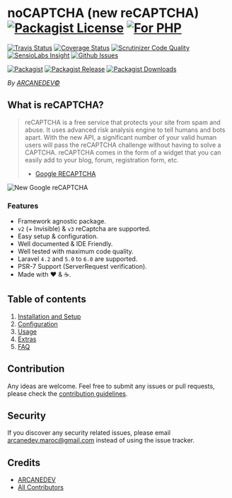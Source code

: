 # noCAPTCHA (new reCAPTCHA) [![Packagist License][badge_license]](LICENSE.md) [![For PHP][badge_php]][link-github-repo]

[![Travis Status][badge_build]][link-travis]
[![Coverage Status][badge_coverage]][link-scrutinizer]
[![Scrutinizer Code Quality][badge_quality]][link-scrutinizer]
[![SensioLabs Insight][badge_insight]][link-insight]
[![Github Issues][badge_issues]][link-github-issues]

[![Packagist][badge_package]][link-packagist]
[![Packagist Release][badge_release]][link-packagist]
[![Packagist Downloads][badge_downloads]][link-packagist]

*By [ARCANEDEV&copy;](http://www.arcanedev.net/)*

## What is reCAPTCHA?

> reCAPTCHA is a free service that protects your site from spam and abuse. It uses advanced risk analysis engine to tell humans and bots apart.
With the new API, a significant number of your valid human users will pass the reCAPTCHA challenge without having to solve a CAPTCHA.
reCAPTCHA comes in the form of a widget that you can easily add to your blog, forum, registration form, etc.
> - [Google RECAPTCHA](https://developers.google.com/recaptcha/)

![New Google reCAPTCHA](https://developers.google.com/recaptcha/images/newCaptchaAnchor.gif)

### Features

  * Framework agnostic package.
  * `v2` (+ Invisible) & `v3` reCaptcha are supported.
  * Easy setup &amp; configuration.
  * Well documented &amp; IDE Friendly.
  * Well tested with maximum code quality.
  * Laravel `4.2` and `5.0` to `6.0` are supported.
  * PSR-7 Support (ServerRequest verification).
  * Made with :heart: &amp; :coffee:.

## Table of contents

  1. [Installation and Setup](_docs/1-Installation-and-Setup.md)
  2. [Configuration](_docs/2-Configuration.md)
  3. [Usage](_docs/3-Usage.md)
  4. [Extras](_docs/4-Extras.md)
  5. [FAQ](_docs/5-FAQ.md)

## Contribution

Any ideas are welcome. Feel free to submit any issues or pull requests, please check the [contribution guidelines](CONTRIBUTING.md).

## Security

If you discover any security related issues, please email arcanedev.maroc@gmail.com instead of using the issue tracker.

## Credits

- [ARCANEDEV][link-author]
- [All Contributors][link-contributors]

[badge_php]:          https://img.shields.io/badge/PHP-Framework%20agnostic-4F5B93.svg?style=flat-square
[badge_license]:      https://img.shields.io/packagist/l/arcanedev/no-captcha.svg?style=flat-square
[badge_build]:        https://img.shields.io/travis/ARCANEDEV/noCAPTCHA.svg?style=flat-square
[badge_coverage]:     https://img.shields.io/scrutinizer/coverage/g/ARCANEDEV/noCAPTCHA.svg?style=flat-square
[badge_quality]:      https://img.shields.io/scrutinizer/g/ARCANEDEV/noCAPTCHA.svg?style=flat-square
[badge_insight]:      https://img.shields.io/sensiolabs/i/ae37b4c0-5478-4afb-9a71-1fe5534d8ef5.svg?style=flat-square
[badge_issues]:       https://img.shields.io/github/issues/ARCANEDEV/noCAPTCHA.svg?style=flat-square
[badge_package]:      https://img.shields.io/badge/package-arcanedev/no--captcha-blue.svg?style=flat-square
[badge_release]:      https://img.shields.io/packagist/v/arcanedev/no-captcha.svg?style=flat-square
[badge_downloads]:    https://img.shields.io/packagist/dt/arcanedev/no-captcha.svg?style=flat-square

[link-author]:        https://github.com/arcanedev-maroc
[link-github-repo]:   https://github.com/ARCANEDEV/noCAPTCHA
[link-github-issues]: https://github.com/ARCANEDEV/noCAPTCHA/issues
[link-contributors]:  https://github.com/ARCANEDEV/noCAPTCHA/graphs/contributors
[link-packagist]:     https://packagist.org/packages/arcanedev/no-captcha
[link-travis]:        https://travis-ci.org/ARCANEDEV/noCAPTCHA
[link-scrutinizer]:   https://scrutinizer-ci.com/g/ARCANEDEV/noCAPTCHA/?branch=master
[link-insight]:       https://insight.sensiolabs.com/projects/ae37b4c0-5478-4afb-9a71-1fe5534d8ef5
